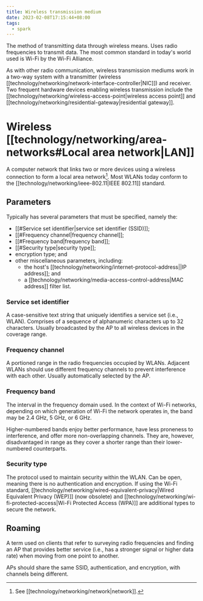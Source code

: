 ```yaml
---
title: Wireless transmission medium
date: 2023-02-08T17:15:44+08:00
tags:
  - spark
---
```


The method of transmitting data through wireless means. Uses radio frequencies to transmit data. The most common standard in today's world used is Wi-Fi by the Wi-Fi Alliance.

As with other radio communication, wireless transmission mediums work in a two-way system with a transmitter (wireless [[technology/networking/network-interface-controller|NIC]]) and receiver. Two frequent hardware devices enabling wireless transmission include the [[technology/networking/wireless-access-point|wireless access point]] and [[technology/networking/residential-gateway|residential gateway]].

# Wireless [[technology/networking/area-networks#Local area network|LAN]]

A computer network that links two or more devices using a wireless connection to form a local area network[^1]. Most WLANs today conform to the [[technology/networking/ieee-802.11|IEEE 802.11]] standard.

## Parameters
Typically has several parameters that must be specified, namely the:
- [[#Service set identifier|service set identifier (SSID)]];
- [[#Frequency channel|frequency channel]];
- [[#Frequency band|frequency band]];
- [[#Security type|security type]];
- encryption type; and
- other miscellaneous parameters, including:
	- the host's [[technology/networking/internet-protocol-address||IP address]]; and
	- a [[technology/networking/media-access-control-address|MAC address]] filter list.

### Service set identifier
A case-sensitive text string that uniquely identifies a service set (i.e., WLAN). Comprises of a sequence of alphanumeric characters up to 32 characters. Usually broadcasted by the AP to all wireless devices in the coverage range.

### Frequency channel
A portioned range in the radio frequencies occupied by WLANs. Adjacent WLANs should use different frequency channels to prevent interference with each other. Usually automatically selected by the AP.

### Frequency band
The interval in the frequency domain used. In the context of Wi-Fi networks, depending on which generation of Wi-Fi the network operates in, the band may be 2.4 GHz, 5 GHz, or 6 GHz.

Higher-numbered bands enjoy better performance, have less proneness to interference, and offer more non-overlapping channels. They are, however, disadvantaged in range as they cover a shorter range than their lower-numbered counterparts.

### Security type
The protocol used to maintain security within the WLAN. Can be open, meaning there is no authentication and encryption. If using the Wi-Fi standard, [[technology/networking/wired-equivalent-privacy|Wired Equivalent Privacy (WEP)]] (now obsolete) and [[technology/networking/wi-fi-protected-access|Wi-Fi Protected Access (WPA)]] are additional types to secure the network.

## Roaming
A term used on clients that refer to surveying radio frequencies and finding an AP that provides better service (i.e., has a stronger signal or higher data rate) when moving from one point to another.

APs should share the same SSID, authentication, and encryption, with channels being different.

[^1]: See [[technology/networking/network|network]].
